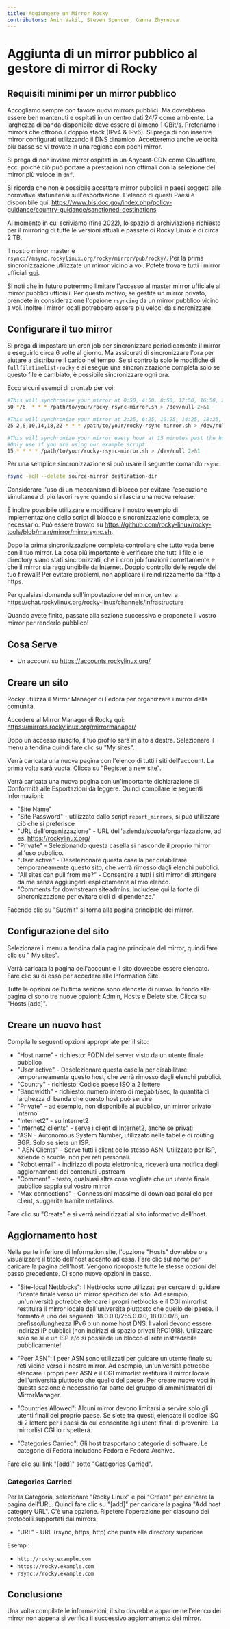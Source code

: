 ```yaml
---
title: Aggiungere un Mirror Rocky
contributors: Amin Vakil, Steven Spencer, Ganna Zhyrnova
---
```


# Aggiunta di un mirror pubblico al gestore di mirror di Rocky

## Requisiti minimi per un mirror pubblico

Accogliamo sempre con favore nuovi mirrors pubblici. Ma dovrebbero essere ben mantenuti e ospitati in un centro dati 24/7 come ambiente. La larghezza di banda disponibile deve essere di almeno 1 GBit/s. Preferiamo i mirrors che offrono il doppio stack (IPv4 & IPv6). Si prega di non inserire mirror configurati utilizzando il DNS dinamico. Accetteremo anche velocità più basse se vi trovate in una regione con pochi mirror.

Si prega di non inviare mirror ospitati in un Anycast-CDN come Cloudflare, ecc. poiché ciò può portare a prestazioni non ottimali con la selezione del mirror più veloce in `dnf`.

Si ricorda che non è possibile accettare mirror pubblici in paesi soggetti alle normative statunitensi sull'esportazione. L'elenco di questi Paesi è disponibile qui: <https://www.bis.doc.gov/index.php/policy-guidance/country-guidance/sanctioned-destinations>

Al momento in cui scriviamo (fine 2022), lo spazio di archiviazione richiesto per il mirroring di tutte le versioni attuali e passate di Rocky Linux è di circa 2 TB.

Il nostro mirror master è `rsync://msync.rockylinux.org/rocky/mirror/pub/rocky/`. Per la prima sincronizzazione utilizzate un mirror vicino a voi. Potete trovare tutti i mirror ufficiali [qui](https://mirrors.rockylinux.org).

Si noti che in futuro potremmo limitare l'accesso al master mirror ufficiale ai mirror pubblici ufficiali. Per questo motivo, se gestite un mirror privato, prendete in considerazione l'opzione `rsyncing` da un mirror pubblico vicino a voi. Inoltre i mirror locali potrebbero essere più veloci da sincronizzare.

## Configurare il tuo mirror

Si prega di impostare un cron job per sincronizzare periodicamente il mirror e eseguirlo circa 6 volte al giorno. Ma assicurati di sincronizzare l'ora per aiutare a distribuire il carico nel tempo. Se si controlla solo le modifiche di `fullfiletimelist-rocky` e si esegue una sincronizzazione completa solo se questo file è cambiato, è possibile sincronizzare ogni ora.

Ecco alcuni esempi di crontab per voi:

```bash
#This will synchronize your mirror at 0:50, 4:50, 8:50, 12:50, 16:50, 20:50
50 */6  * * * /path/to/your/rocky-rsync-mirror.sh > /dev/null 2>&1

#This will synchronize your mirror at 2:25, 6:25, 10:25, 14:25, 18:25, 22:25
25 2,6,10,14,18,22 * * * /path/to/your/rocky-rsync-mirror.sh > /dev/null 2>&1

#This will synchronize your mirror every hour at 15 minutes past the hour.
#Only use if you are using our example script
15 * * * * /path/to/your/rocky-rsync-mirror.sh > /dev/null 2>&1
```

Per una semplice sincronizzazione si può usare il seguente comando `rsync`:

```bash
rsync -aqH --delete source-mirror destination-dir
```

Considerare l'uso di un meccanismo di blocco per evitare l'esecuzione simultanea di più lavori `rsync` quando si rilascia una nuova release.

È inoltre possibile utilizzare e modificare il nostro esempio di implementazione dello script di blocco e sincronizzazione completa, se necessario. Può essere trovato su <https://github.com/rocky-linux/rocky-tools/blob/main/mirror/mirrorsync.sh>.

Dopo la prima sincronizzazione completa controllare che tutto vada bene con il tuo mirror. La cosa più importante è verificare che tutti i file e le directory siano stati sincronizzati, che il cron job funzioni correttamente e che il mirror sia raggiungibile da Internet. Doppio controllo delle regole del tuo firewall! Per evitare problemi, non applicare il reindirizzamento da http a https.

Per qualsiasi domanda sull'impostazione del mirror, unitevi a <https://chat.rockylinux.org/rocky-linux/channels/infrastructure>

Quando avete finito, passate alla sezione successiva e proponete il vostro mirror per renderlo pubblico!

## Cosa Serve

- Un account su <https://accounts.rockylinux.org/>

## Creare un sito

Rocky utilizza il Mirror Manager di Fedora per organizzare i mirror della comunità.

Accedere al Mirror Manager di Rocky qui: <https://mirrors.rockylinux.org/mirrormanager/>

Dopo un accesso riuscito, il tuo profilo sarà in alto a destra. Selezionare il menu a tendina quindi fare clic su "My sites".

Verrà caricata una nuova pagina con l'elenco di tutti i siti dell'account. La prima volta sarà vuota. Clicca su "Register a new site".

Verrà caricata una nuova pagina con un'importante dichiarazione di Conformità alle Esportazioni da leggere. Quindi compilare le seguenti informazioni:

- "Site Name"
- "Site Password" - utilizzato dallo script `report_mirrors`, si può utilizzare ciò che si preferisce
- "URL dell'organizzazione" - URL dell'azienda/scuola/organizzazione, ad es. <https://rockylinux.org/>
- "Private" - Selezionando questa casella si nasconde il proprio mirror all'uso pubblico.
- "User active" - Deselezionare questa casella per disabilitare temporaneamente questo sito, che verrà rimosso dagli elenchi pubblici.
- "All sites can pull from me?" - Consentire a tutti i siti mirror di attingere da me senza aggiungerli esplicitamente al mio elenco.
- "Comments for downstream siteadmins. Includere qui la fonte di sincronizzazione per evitare cicli di dipendenze."

Facendo clic su "Submit" si torna alla pagina principale dei mirror.

## Configurazione del sito

Selezionare il menu a tendina dalla pagina principale del mirror, quindi fare clic su " My sites".

Verrà caricata la pagina dell'account e il sito dovrebbe essere elencato. Fare clic su di esso per accedere alle Information Site.

Tutte le opzioni dell'ultima sezione sono elencate di nuovo. In fondo alla pagina ci sono tre nuove opzioni: Admin, Hosts e Delete site. Clicca su "Hosts [add]".

## Creare un nuovo host

Compila le seguenti opzioni appropriate per il sito:

- "Host name" - richiesto: FQDN del server visto da un utente finale pubblico
- "User active" - Deselezionare questa casella per disabilitare temporaneamente questo host, che verrà rimosso dagli elenchi pubblici.
- "Country" - richiesto: Codice paese ISO a 2 lettere
- "Bandwidth" - richiesto: numero intero di megabit/sec, la quantità di larghezza di banda che questo host può servire
- "Private" - ad esempio, non disponibile al pubblico, un mirror privato interno
- "Internet2" - su Internet2
- "Internet2 clients" - serve i client di Internet2, anche se privati
- "ASN - Autonomous System Number, utilizzato nelle tabelle di routing BGP. Solo se siete un ISP.
- " ASN Clients" - Serve tutti i client dello stesso ASN. Utilizzato per ISP, aziende o scuole, non per reti personali.
- "Robot email" - indirizzo di posta elettronica, riceverà una notifica degli aggiornamenti dei contenuti upstream
- "Comment" - testo, qualsiasi altra cosa vogliate che un utente finale pubblico sappia sul vostro mirror
- "Max connections" - Connessioni massime di download parallelo per client, suggerite tramite metalinks.

Fare clic su "Create" e si verrà reindirizzati al sito informativo dell'host.

## Aggiornamento host

Nella parte inferiore di Information site, l'opzione "Hosts" dovrebbe ora visualizzare il titolo dell'host accanto ad essa. Fare clic sul nome per caricare la pagina dell'host. Vengono riproposte tutte le stesse opzioni del passo precedente. Ci sono nuove opzioni in basso.

- "Site-local Netblocks":  I Netblocks sono utilizzati per cercare di guidare l'utente finale verso un mirror specifico del sito. Ad esempio, un'università potrebbe elencare i propri netblocks e il CGI mirrorlist restituirà il mirror locale dell'università piuttosto che quello del paese. Il formato è uno dei seguenti: 18.0.0.0/255.0.0.0, 18.0.0.0/8, un prefisso/lunghezza IPv6 o un nome host DNS. I valori devono essere indirizzi IP pubblici (non indirizzi di spazio privati RFC1918). Utilizzare solo se si è un ISP e/o si possiede un blocco di rete instradabile pubblicamente!

- "Peer ASN":  I peer ASN sono utilizzati per guidare un utente finale su reti vicine verso il nostro mirror. Ad esempio, un'università potrebbe elencare i propri peer ASN e il CGI mirrorlist restituirà il mirror locale dell'università piuttosto che quello del paese. Per creare nuove voci in questa sezione è necessario far parte del gruppo di amministratori di MirrorManager.

- "Countries Allowed":  Alcuni mirror devono limitarsi a servire solo gli utenti finali del proprio paese. Se siete tra questi, elencate il codice ISO di 2 lettere per i paesi da cui consentite agli utenti finali di provenire. La mirrorlist CGI lo rispetterà.

- "Categories Carried":  Gli host trasportano categorie di software. Le categorie di Fedora includono Fedora e Fedora Archive.

Fare clic sul link "[add]" sotto "Categories Carried".

### Categories Carried

Per la Categoria, selezionare "Rocky Linux" e poi "Create" per caricare la pagina dell'URL. Quindi fare clic su "[add]" per caricare la pagina "Add host category URL". C'è una opzione. Ripetere l'operazione per ciascuno dei protocolli supportati dai mirrors.

- "URL" - URL (rsync, https, http) che punta alla directory superiore

Esempi:

- `http://rocky.example.com`
- `https://rocky.example.com`
- `rsync://rocky.example.com`

## Conclusione

Una volta compilate le informazioni, il sito dovrebbe apparire nell'elenco dei mirror non appena si verifica il successivo aggiornamento dei mirror.
